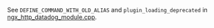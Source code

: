 See `DEFINE_COMMAND_WITH_OLD_ALIAS` and `plugin_loading_deprecated` in
[ngx_http_datadog_module.cpp][1].

[1]: ../../../src/ngx_http_datadog_module.cpp
